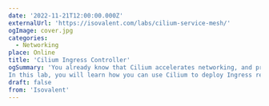 ```yaml
---
date: '2022-11-21T12:00:00.000Z'
externalUrl: 'https://isovalent.com/labs/cilium-service-mesh/'
ogImage: cover.jpg
categories:
  - Networking
place: Online
title: 'Cilium Ingress Controller'
ogSummary: 'You already know that Cilium accelerates networking, and provides security and observability in Kubernetes, using the power of eBPF. Now Cilium is bringing those eBPF strengths to the world of Service Mesh. Cilium Service Mesh features eBPF-powered connectivity, traffic management, security and observability.
In this lab, you will learn how you can use Cilium to deploy Ingress resources to dynamically configure the Envoy proxy provided with the Cilium agent. And all of the above without any Envoy sidecar injection into your pods!'
draft: false
from: 'Isovalent'
---
```

